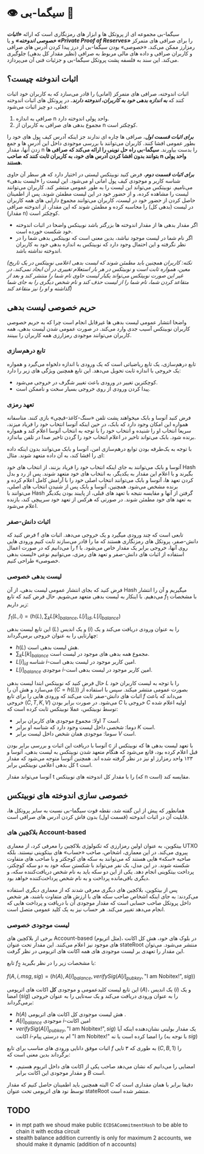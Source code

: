 # 👁️ سیگما-بی 🏦

سیگما-بی مجموعه ای از پروتکل ها و ابزار های رمزنگاری است که ارائه ***«اثبات خصوصی اندوخته»*** و یا ***«Private Proof of Reserves»*** را برای صرافی های متمرکز رمزارز ممکن می‌کند. «خصوصی» بودن سیگما-بی از درز پیدا کردن آدرس های صرافی و کاربران صرافی و داده های مالی مربوط به صرافی (نظیر مقدار کل بدهی) جلوگیری می‌کند. این سند به فلسفه پشت پروتکل سیگما-بی و جزئیات فنی آن می‌پردازد.

## اثبات اندوخته چیست؟

اثبات اندوخته، صرافی های متمرکز (امانی) را قادر می‌سازد که به کاربران خود اثبات کنند که ***به اندازه بدهی خود به کاربران، اندوخته دارند.*** در پروتکل های اثبات اندوخته فعلی، دو چیز اثبات می‌شود:

1. صرافی به اندازه n واحد پولی اندوخته دارد.
2. مجموع بدهی های صرافی به کاربران از n کوچکتر است.

***برای اثبات قسمت اول***، صرافی ها چاره ای ندارند جز اینکه آدرس کیف پول های خود را بطور عمومی افشا کنند. کاربران می‌توانند با بررسی موجودی داخل این آدرس ها و جمع زدن آنها، مقدار n را بدست بیاورند. **سیگما-بی راه حل نوینی را ارائه می‌کند که صرافی ها بتوانند بدون افشا کردن آدرس های خود، به کاربران ثابت کنند که صاحب n واحد پولی هستند.**

***برای اثبات قسمت دوم***، فرض کنید نوبیتکس لیستی در اختیار دارد که هر سطر آن حاوی شناسه کاربر و موجودی کیف پول امانی او می‌شود. این لیست را «لیست بدهی» می‌نامیم. نوبیتکس می‌تواند این لیست را به طور عمومی منتشر کند. کاربران می‌توانند لیست را مشاهده کرده، و از حضور خود در این لیست مطمئن شوند. پس از اطمینان حاصل کردن از حضور خود در لیست، کاربران می‌توانند مجموع دارایی های همه کاربران در لیست (بدهی کل) را محاسبه کرده و مطمئن شوند که این مقدار، از اندوخته صرافی (مقدار n) کوچکتر است.

- اگر مقدار بدهی ها از مقدار اندوخته ها بزرگتر باشد نوبیتکس واضحا در اثبات اندوخته خود شکست خورده است.
- اگر نام شما در لیست موجود نباشد، بدین معنی است که نوبیتکس بدهی شما را در نظر نگرفته و این احتمال وجود دارد که نوبیتکس به اندازه بدهی خود به کاربران اندوخته نداشته باشد.

*(نکته: کاربران همچنین باید مطمئن شوند که لیست بدهی اعلامی نوبیتکس در یک تاریخ معین، همواره ثابت است و نوبیتکس در هر بار استعلام تغییری در آن ایجاد نمی‌کند. در غیر این صورت نوبیتکس می‌تواند یکبار لیست حاوی نام شما را منتشر کند و بعد از متقاعد کردن شما، نام شما را از لیست حذف کند و نام شخص دیگری را به جای شما گذاشته و او را نیز متقاعد کند)*

## حریم خصوصی لیست بدهی
واضحا انتشار عمومی لیست بدهی ها غیرقابل انجام است چرا که به حریم خصوصی کاربران نوبیتکس آسیب جدی وارد می‌کند. در صورت عمومی شدن لیست بدهی، همه کاربران می‌توانند موجودی رمزارزی همه کاربران را ببینند.

### تابع درهم‌سازی
تابع درهم‌سازی، یک تابع ریاضیاتی است که یک ورودی با اندازه دلخواه می‌گیرد و همواره یک خروجی با اندازه ثابت تحویل می‌دهد. این تابع همچنین ویژگی های زیر را دارد:

- کوچکترین تغییر در ورودی باعث تغییر شگرف در خروجی می‌شود.
- پیدا کردن ورودی از روی خروجی بسیار سخت و ناممکن است.

### تعهد رمزی

فرض کنید آتوسا و بابک میخواهند پشت تلفن «سنگ-کاغذ-قیچی» بازی کنند. متاسفانه همواره این امکان وجود دارد که بابک، در حین اینکه آتوسا انتخاب خود را فریاد میزند، سریعا انتخاب او را شنیده و انتخاب خود را با توجه به انتخاب آتوسا اعلام کند و همواره برنده شود. بابک می‌تواند تاخیر در اعلام انتخاب خود را گردن تاخیر صدا در تلفن بیاندازد.

با توجه به یک‌طرفه بودن توابع درهم‌سازی امن، آتوسا و بابک می‌توانند بدون اینکه داده ای را افشا کند، به آن داده متعهد شوند. مثال:

آتوسا و بابک می‌توانند به جای اینکه انتخاب خود را فریاد بزنند، از انتخاب های خود Hash بگیرند و با اعلام این مقدار به یکدیگر، به انتخاب های خود متعهد شوند. پس از رد و بدل کردن تعهد ها، آتوسا و بابک می‌توانند انتخاب اصلی خود را با آرامش کامل اعلام کرده و برنده مشخص می‌شود. همچنین، آتوسا و بابک پس از شنیدن انتخاب های اصلی، می‌توانند با Hash گرفتن از آنها و مقایسه نتیجه با تعهد های قبلی، از پایبند بودن یکدیگر به تعهد های خود مطمئن شوند. در صورتی که هرکس از تعهد خود سرپیچی کند، بازنده اعلام می‌شود.

### اثبات دانش-صفر
فرض کنید که f تابعی است که چند ورودی میگیرد و یک خروجی می‌دهد. اثبات های دانش-صفر، پروتکل های رمزنگاری هستند که ما را قادر می‌سازند ثابت کنیم ورودی هایی را می‌دانیم که در صورت اعمال f روی آنها، خروجی برابر یک مقدار خاص می‌شود. با استفاده از اثبات های دانش-صفر و تعهد های رمزی، می‌توانیم نوعی «لیست بدهی خصوصی» طراحی کنیم.

### لیست بدهی خصوصی
فرض کنید که بجای انتشار عمومی لیست بدهی، از آن Hash میگیریم و آن را انتشار می‌دهیم. با اینکار به لیست بدهی متعهد می‌شویم. حال فرض کنید که تابع $`f_1`$ با مشخصات زیر داریم:

‍‍
$`f_1(L, i) = (h(L), \sum_{k}{L[k]_{balance}}, L[i]_{id}, L[i]_{balance})`$


این تابع لیست بدهی ($`L`$) و یک اندیس ($`i`$) را به عنوان ورودی دریافت می‌کند و یک چهارتایی را به عنوان خروجی برمی‌گرداند:

- $`h(L)`$ هش لیست بدهی است.
- $`\sum_{k}{L[k]_{balance}}`$ مجموع همه بدهی های موجود در لیست است.
- $`L[i]_{id}`$ شناسه $`i`$-امین کاربر موجود در لیست بدهی است.
- $`L[i]_{balance}`$ موجودی $`i`$-امین کاربر موجود در لیست بدهی است.


حال فرض کنید که نوبیتکس ابتدا لیست بدهی $`L`$ را با توجه به لیست کاربران خود می‌سازد و هش آن را ($`C=h(L)`$) بصورت عمومی منتشر میکند. سپس با استفاده از اثبات های دانش-صفر ثابت می‌کند که ورودی هایی را برای تابع $`f`$ می‌داند که باعث خروجی $`(C,T,K,V)`$ می‌شود. در صورت برابر بودن $`C`$ خروجی با $`C`$ اولیه اعلام شده توسط نوبیتکس، عملا نوبیتکس ثابت کرده است که:

- اولا: مجموع موجودی های کاربران برابر $`T`$ است.
- دوما: شخصی داخل لیست وجود دارد که شناسه او برابر $`K`$ است.
- سوما: موجودی همان شخص داخل لیست برابر $`V`$ است.

آتوسا با دریافت این اثبات و بررسی برابر بودن c با تعهد لیست بدهی ها که نوبیتکس از قبل اعلام کرده بود، قانع می‌شود که هنگام متعهد شدن نوبیتکس به لیست بدهی، آتوسا و ۱۲۳ واحد رمزارز او نیز در نظر گرفته شده اند. همچنین آتوسا متوجه می‌شود که مقدار کل بدهی اعلامی نوبیتکس برابر t است.

آتوسا می‌تواند مقدار t را با مقدار کل اندوخته های نوبیتکس (که n است) مقایسه کند.

## خصوصی سازی اندوخته های نوبیتکس

همانطور که پیش از این گفته شد، نقطه قوت سیگما-بی نسبت به سایر پروتکل ها، قابلیت آن در اثبات اندوخته (قسمت اول) بدون فاش کردن آدرس های صرافی است.

### بلاکچین های Account-based

بیتکوین، به عنوان اولین رمزارزی که تکنولوژی بلاکچین را معرفی کرد، از معماری UTXO پیروی می‌کند. در این معماری، اشخاص، صاحب «حساب» های بیتکوینی نیستند. بلکه صاحبه «سکه» هایی هستند که می‌توانند به سکه های کوجکتر و با صاحب های متفاوت شکسته شوند. در این مدل، یک نفر می‌تواند با شکستن سکه خود به دو سکه کوچکتر، پرداخت بیتکوینی انجام دهد. یکی از این دو سکه باید به نام شخص دریافت‌کننده سکه، و دیگری باقی‌مانده پرداخت و به نام شخص پرداخت‌کننده خواهد بود.

پس از بیتکوین، بلاکچین های دیگری معرفی شدند که از معماری دیگری استفاده می‌کردند: به جای اینکه اشخاص صاحب سکه های با ارزش های متفاوت باشند، هر شخص داخل پروتکل صاحب حسابی است که مقدار موجودی آن با دریافت و پرداخت هایی که انجام می‌دهد تغییر می‌کند. هر حساب نیز به یک کلید عمومی متصل است. 

### لیست موجودی خصوصی
برخی از بلاکچین های Account-based (مثل اتریوم)، در بلوک های خود، هش کل اکانت های موجود نیز اعلام می‌کنند. این مقدار تحت عنوان stateRoot منتشر می‌شود. می‌توان این مقدار را تعهدی بر لیست موجودی های همه اکانت های اتریومی در نظر گرفت.

تابع $`f_2`$ با مشخصات زیر را در نظر بگیرید:

$`f(A,i,msg,sig) = (h(A), A[i]_{balance}, verifySig(A[i]_{pubkey}, \text{"I am Nobitex!"}, sig))`$


این تابع لیست کلید‌عمومی و موجودی **کل** اکانت های اتریومی ($`A`$)، یک اندیس ($`i`$) و یک امضا ($`sig`$) را به عنوان ورودی دریافت می‌کند و یک سه‌تایی را به عنوان خروجی برمی‌گرداند:

- $`h(A)`$ هش لیست موجودی کل اکانت های اتریومی .
- $`A[i]_{balance}`$ موجودی $`i`$-امین اکانت 
- $`verifySig(A[i]_{pubkey}, \text{"I am Nobitex!"}, sig)`$ یک مقدار بولینی نشان‌دهنده اینکه آیا اکانت $`i`$-ام به درستی پیام $`\text{"I am Nobitex!"}`$ را امضا کرده است یا نه (با نوجه به $`sig`$)

اثبات موفق دانایی ورودی های مناسب برای تابع $`f`$ به طوری که ۳ تایی $(C, B, 1)$ را برگرداند بدین معنی است که:

* امضایی را می‌دانیم که نشان می‌دهد صاحب یکی از اکانت های داخل اتریوم هستیم، و مقدار موجودی این اکانت برابر $`B`$ است.

البته همچنین باید اطمینان حاصل کنیم که مقدار $`C`$ دقیقا برابر با همان مقداری است که توسط نود های اتریومی تحت عنوان stateRoot منتشر شده است.



## TODO
- in mpt path we shoud make public `ECDSACommitmentHash` to be able to chain it with ecdsa circuit
- stealth balance addition currently is only for maximum 2 accounts, we should make it dynamic (addition of n accounts)
